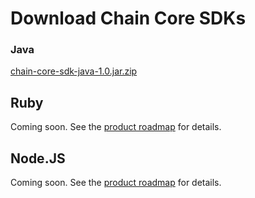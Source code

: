 # Download Chain Core SDKs

### Java

[chain-core-sdk-java-1.0.jar.zip](#)

## Ruby
Coming soon. See the [product roadmap](https://chain.com/roadmap) for details.

## Node.JS
Coming soon. See the [product roadmap](https://chain.com/roadmap) for details.
